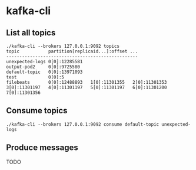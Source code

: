 # kafka-cli

## List all topics

```
./kafka-cli --brokers 127.0.0.1:9092 topics
topic           partition[replicaid...]:offset ...
--------------------------------------------------
unexpected-logs 0[0]:12285581
output-pod2     0[0]:9725580
default-topic   0[0]:13971093
test            0[0]:5
filebeats       0[0]:12488893   1[0]:11301355   2[0]:11301353   3[0]:11301197   4[0]:11301197   5[0]:11301197   6[0]:11301200   7[0]:11301356
```

## Consume topics

```
./kafka-cli --brokers 127.0.0.1:9092 consume default-topic unexpected-logs
```

## Produce messages

TODO
